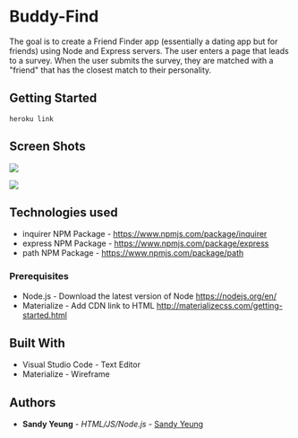 # Buddy-Find

The goal is to create a Friend Finder app (essentially a dating app but for friends) using Node and Express servers. The user enters a page that leads to a survey. When the user submits the survey, they are matched with a "friend" that has the closest match to their personality.

## Getting Started
```heroku link```

## Screen Shots

![](app/public/images/friendsSS.png)

![](app/public/images/surveySS.png)

## Technologies used

- inquirer NPM Package - https://www.npmjs.com/package/inquirer
- express NPM Package - https://www.npmjs.com/package/express
- path NPM Package - https://www.npmjs.com/package/path

### Prerequisites

- Node.js - Download the latest version of Node https://nodejs.org/en/
- Materialize - Add CDN link to HTML http://materializecss.com/getting-started.html

## Built With

* Visual Studio Code - Text Editor
* Materialize - Wireframe

## Authors

* **Sandy Yeung** - *HTML/JS/Node.js* - [Sandy Yeung](https://github.com/Sandynism)